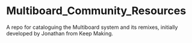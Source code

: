 # Multiboard_Community_Resources
A repo for cataloguing the Multiboard system and its remixes, initially developed by Jonathan from Keep Making.
